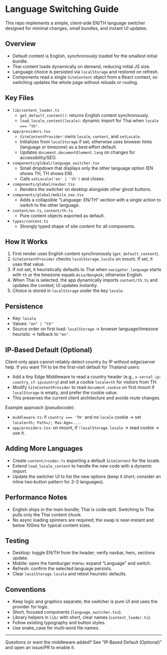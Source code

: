 # Language Switching Guide

This repo implements a simple, client‑side EN/TH language switcher designed for minimal changes, small bundles, and instant UI updates.

## Overview
- Default content is English, synchronously loaded for the smallest initial bundle.
- Thai content loads dynamically on demand, reducing initial JS size.
- Language choice is persisted via `localStorage` and restored on refresh.
- Components read a single `SiteContent` object from a React context, so switching updates the whole page without reloads or routing.

## Key Files
- `lib/content_loader.ts`
  - `get_default_content()`: returns English content synchronously.
  - `load_locale_content(locale)`: dynamic import for Thai when `locale === "th"`.
- `app/providers.tsx`
  - `SiteContentProvider`: owns `locale`, `content`, and `setLocale`.
  - Initializes from `localStorage` if set; otherwise uses browser hints (language or timezone) as a best‑effort default.
  - Updates `document.documentElement.lang` on changes for accessibility/SEO.
- `components/global/language_switcher.tsx`
  - Small dropdown that displays only the other language option (EN shows TH, TH shows EN).
  - Calls `setLocale('en' | 'th')` and closes.
- `components/global/navbar.tsx`
  - Renders the switcher on desktop alongside other ghost buttons.
- `components/global/mobile_nav.tsx`
  - Adds a collapsible “Language: EN/TH” section with a single action to switch to the other language.
- `content/en.ts`, `content/th.ts`
  - Pure content objects exported as default.
- `types/content.ts`
  - Strongly typed shape of site content for all components.

## How It Works
1. First render uses English content synchronously (`get_default_content`).
2. `SiteContentProvider` checks `localStorage.locale` on mount. If set, it uses that value.
3. If not set, it heuristically defaults to Thai when `navigator.language` starts with `th` or the timezone equals `Asia/Bangkok`; otherwise English.
4. When Thai is selected, the app dynamically imports `content/th.ts` and updates the context; UI updates instantly.
5. Choice is stored in `localStorage` under the key `locale`.

## Persistence
- Key: `locale`
- Values: `"en" | "th"`
- Source order on first load: `localStorage` → browser language/timezone heuristic → fallback to `"en"`.

## IP‑Based Default (Optional)
Client‑only apps cannot reliably detect country by IP without edge/server help. If you want TH to be the first‑visit default for Thailand users:
- Add a tiny Edge Middleware to read a country header (e.g., `x-vercel-ip-country`, `cf-ipcountry`) and set a cookie `locale=th` for visitors from TH.
- Modify `SiteContentProvider` to read `document.cookie` on first mount if `localStorage` is empty, and prefer the cookie value.
- This preserves the current client architecture and avoids route changes.

Example approach (pseudocode):
- `middleware.ts`: if `country === 'TH'` and no `locale` cookie → set `locale=th; Path=/; Max-Age=...`.
- `app/providers.tsx`: on mount, if `!localStorage.locale` → read cookie → use it.

## Adding More Languages
- Create `content/<code>.ts` exporting a default `SiteContent` for the locale.
- Extend `load_locale_content` to handle the new code with a dynamic import.
- Update the switcher UI to list the new options (keep it short; consider an inline two‑button pattern for 2–3 languages).

## Performance Notes
- English ships in the main bundle; Thai is code‑split. Switching to Thai pulls only the Thai content chunk.
- No async loading spinners are required; the swap is near‑instant and below 100ms for typical content sizes.

## Testing
- Desktop: toggle EN/TH from the header; verify navbar, hero, sections update.
- Mobile: open the hamburger menu; expand “Language” and switch.
- Refresh: confirm the selected language persists.
- Clear `localStorage.locale` and retest heuristic defaults.

## Conventions
- Keep logic and graphics separate; the switcher is pure UI and uses the provider for logic.
- Short, focused components (`language_switcher.tsx`).
- Library helpers in `lib/` with short, clear names (`content_loader.ts`).
- Follow existing typography and button styles.
- Use snake_case for multi‑word file names.

---
Questions or want the middleware added? See “IP‑Based Default (Optional)” and open an issue/PR to enable it.
